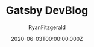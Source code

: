 ---
title: Gatsby DevBlog
github: https://github.com/RyanFitzgerald/devblog
author: RyanFitzgerald
demo: https://gatsby-devblog.netlify.app/
date: 2020-06-03T00:00:00.000Z
ssg:
  - Gatsby
cms:
  - NetlifyCMS
category:
  - Blog
description: >-
  A fully customizable blog template designed for developers (or anyone else)
  wanting to get into blogging
draft: true
publish_date: '2018-06-27T01:12:44Z'
update_date: '2020-07-16T16:05:58Z'
github_star: 393
github_fork: 166
---